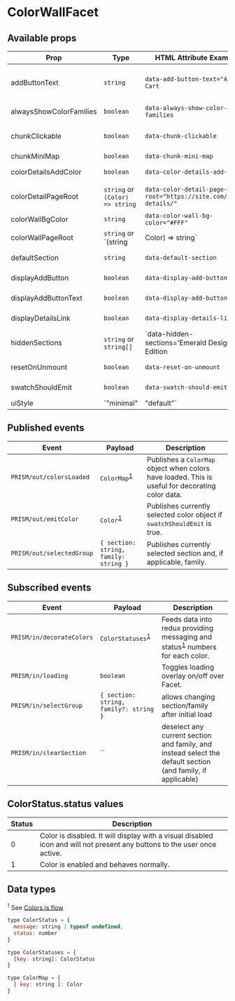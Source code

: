 # ColorWallFacet

## Available props
| Prop | Type | HTML Attribute Example | React Prop Example | Description |
|--------------------|-------|---------|---|-------------|
| addButtonText | `string` | `data-add-button-text="Add to Cart` | `addButtonText="Add to Cart"` | Defines text shown with add button on color swatches. Any instances of the `{name}` keyword in this property will be replaced with the name of the associated color. |
| alwaysShowColorFamilies | `boolean` | `data-always-show-color-families` | `alwaysShowColorFamilies` | Always shows Color Families menu if its width doesn't exceed the container width. |
| chunkClickable | `boolean` | `data-chunk-clickable` | `chunkClickable` | Color Wall chuncks are clickable buttons linking to chunk section and color swatch buttons are disabled. |
| chunkMiniMap | `boolean` | `data-chunk-mini-map` | `chunkMiniMap` | Shows Chunk Mini Map on Color Wall labels. |
| colorDetailsAddColor | `boolean` | `data-color-details-add-color` | `colorDetailsAddColor` | Shows Add Color to palette button on Color Details. |
| colorDetailPageRoot | `string` or `(Color) => string` | `data-color-detail-page-root="https://site.com/color-details/"` | `colorDetailPageRoot="https://site.com/color-details/"` | Defines the URL path used for links to color details pages. This will cause CDPs to navigate to a new URL. |
| colorWallBgColor | `string` | `data-color-wall-bg-color="#FFF"` | `colorWallBgColor="#FFF"` | Defines background color for color wall. |
| colorWallPageRoot | `string` or `(string | Color) => string` | `data-color-wall-page-root="https://site.com/color-wall/"` | `colorWallPageRoot="https://site.com/color-wall/"` | Defines the URL path used to link with color wall page. |
| defaultSection | `string` | `data-default-section` | `defaultSection` | Overrides default section to show when Facet mounts. |
| displayAddButton | `boolean` | `data-display-add-button` | `displayAddButton` | Shows an add button on active color swatches. |
| displayAddButtonText | `boolean` | `data-display-add-button-text` | `displayAddButtonText` | Shows an add button on active color swatches. |
| displayDetailsLink | `boolean` | `data-display-details-link` | `displayDetailsLink` | Shows a "View Details" link on active color swatches. |
| hiddenSections | `string` or `string[]`| `data-hidden-sections='Emerald Designer Edition|Historic'` | `hiddenSections={[ 'Emerald Designer Edition', 'Historic' ]}` | Designates sections to be removed from the UI of the color wall facet. These sections can still be searched for. Bar delimited section names. |
| resetOnUnmount | `boolean` | `data-reset-on-unmount` | `resetOnUnmount` | If true will reset the active color in redux when the Facet is unmounted. |
| swatchShouldEmit | `boolean` | `data-swatch-should-emit` | `swatchShouldEmit` | Will cause a selected swatch to publish a `PRISM/out/emitColor` event. |
| uiStyle | `"minimal" | "default"` | `data-ui-style` | `uiStyle` | controls the style of the UI

## Published events

| Event | Payload | Description |
|---|---|---|
| `PRISM/out/colorsLoaded` | `ColorMap`<sup><a href="#data-types">1</a></sup> | Publishes a `ColorMap` object when colors have loaded. This is useful for decorating color data. |
| `PRISM/out/emitColor` | `Color`<sup><a href="#data-types">1</a></sup> | Publishes currently selected color object if `swatchShouldEmit` is true. |
| `PRISM/out/selectedGroup` | `{ section: string, family: string }` | Publishes currently selected section and, if applicable, family. |


## Subscribed events

| Event | Payload | Description |
|---|---|---|
| `PRISM/in/decorateColors` | `ColorStatuses`<sup><a href="#data-types">1</a></sup> | Feeds data into redux providing messaging and status<sup><a href="#data-types">1</a></sup> numbers for each color. |
| `PRISM/in/loading` | `boolean` | Toggles loading overlay on/off over Facet. |
| `PRISM/in/selectGroup` | `{ section: string, family?: string }` | allows changing section/family after initial load |
| `PRISM/in/clearSection` | `` | deselect any current section and family, and instead select the default section (and family, if applicable) |

## ColorStatus.status values
| Status | Description |
|---|---|
| 0 | Color is disabled. It will display with a visual disabled icon and will not present any buttons to the user once active. |
| 1 | Color is enabled and behaves normally. |

## Data types
<sup>1</sup> See [Colors.js.flow](/src/shared/types/Colors.js.flow)
```js
type ColorStatus = {
  message: string | typeof undefined,
  status: number
}

type ColorStatuses = {
  [key: string]: ColorStatus
}

type ColorMap = {
  [ key: string ]: Color
}
```
